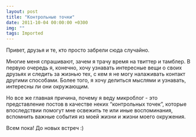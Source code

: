 ```yaml
---
layout: post
title: "Контрольные точки"
date: 2011-10-04 00:00:00 +0300
img: ""
tags: Imported
---
```


Привет, друзья и те, кто просто забрели сюда случайно.

Многие меня спрашивают, зачем я трачу время на твиттер и тамблер. В первую очередь я, конечно, хочу узнавать интересные вещи о своих друзьях и следить за жизнью тех, с кем я не могу налаживать контакт другими способами. Более того, я хочу делиться мыслями и узнавать, интересны ли они окружающим.

Но все же главная причина, почему я веду микроблог - это представление постов в качестве неких “контрольных точек”, которые впоследствии помогут мне освежить те или иные воспоминания, вспомнить важные события из моей жизни и жизни моего окружения.

Всем пока! До новых встреч :)